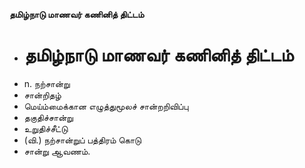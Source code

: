**தமிழ்நாடு மாணவர் கணினித் திட்டம்**
- # தமிழ்நாடு மாணவர் கணினித் திட்டம்
- n. நற்சான்று
- சான்றிதழ்
- மெய்ம்மைக்கான எழுத்துமூலச் சான்றறிவிப்பு
- தகுதிச்சான்று
- உறுதிச்சீட்டு
- (வி.) நற்சான்றுப் பத்திரம் கொடு
- சான்று ஆவணம்.

